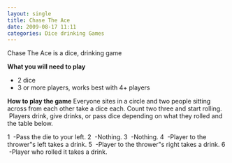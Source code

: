 ```yaml
---
layout: single
title: Chase The Ace
date: 2009-08-17 11:11
categories: Dice drinking Games
---
```

Chase The Ace is a dice, drinking game

<strong>What you will need to play</strong>
<ul>
	<li>2 dice</li>
	<li>3 or more players, works best with 4+ players</li>
</ul>
<strong>How to play the game</strong>
Everyone sites in a circle and two people sitting across from each other take a dice each.
Count two three and start rolling.  Players drink, give drinks, or pass dice depending on what they rolled and the table below.

1  -Pass the die to your left.
2  -Nothing.
3  -Nothing.
4  -Player to the thrower&quot;s left takes a drink.
5  -Player to the thrower&quot;s right takes a drink.
6  -Player who rolled it takes a drink.
